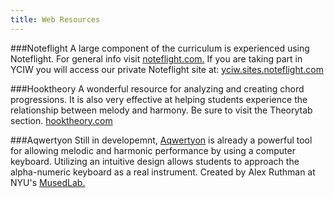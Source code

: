 ```yaml
---
title: Web Resources
---
```


###Noteflight
A large component of the curriculum is experienced using Noteflight. For general info visit [noteflight.com.](http://www.noteflight.com/login)
If you are taking part in YCIW you will access our private Noteflight site at: [yciw.sites.noteflight.com](http://yciw.sites.noteflight.com)


###Hooktheory
A wonderful resource for analyzing and creating chord progressions. It is also very effective at helping students experience the relationship between melody and harmony. Be sure to visit the Theorytab section. 
[hooktheory.com](http://www.hooktheory.com)


###Aqwertyon
Still in developemnt, [Aqwertyon](http://nyumusedlab.github.io/aqwertyon/) is already a powerful tool for allowing melodic and harmonic performance by using a computer keyboard. Utilizing an intuitive design allows students to approach the alpha-numeric keyboard as a real instrument. Created by Alex Ruthman at NYU's [MusedLab.](http://www.musedlab.org/)
 

